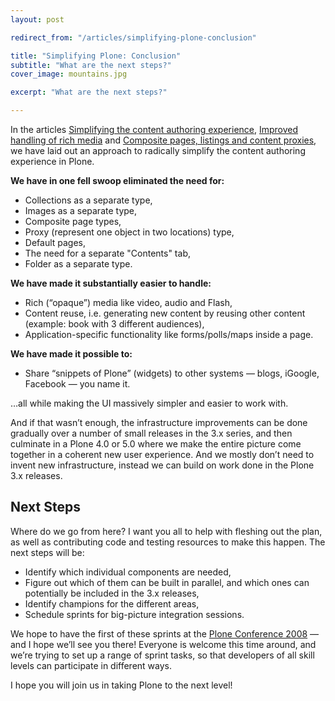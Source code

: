```yaml
---
layout: post

redirect_from: "/articles/simplifying-plone-conclusion"

title: "Simplifying Plone: Conclusion"
subtitle: "What are the next steps?"
cover_image: mountains.jpg

excerpt: "What are the next steps?"

---
```


In the articles [Simplifying the content authoring experience], [Improved handling of rich media] and [Composite pages, listings and content proxies], we have laid out an approach to radically simplify the content authoring experience in Plone.

**We have in one fell swoop eliminated the need for:**

*   Collections as a separate type,
*   Images as a separate type,
*   Composite page types,
*   Proxy (represent one object in two locations) type,
*   Default pages,
*   The need for a separate "Contents" tab,
*   Folder as a separate type.

**We have made it substantially easier to handle:**

*   Rich (“opaque”) media like video, audio and Flash,
*   Content reuse, i.e. generating new content by reusing other content (example: book with 3 different audiences),
*   Application-specific functionality like forms/polls/maps inside a page.

**We have made it possible to:**

*   Share “snippets of Plone” (widgets) to other systems — blogs, iGoogle, Facebook — you name it.

…all while making the UI massively simpler and easier to work with.

And if that wasn’t enough, the infrastructure improvements can be done gradually over a number of small releases in the 3.x series, and then culminate in a Plone 4.0 or 5.0 where we make the entire picture come together in a coherent new user experience. And we mostly don’t need to invent new infrastructure, instead we can build on work done in the Plone 3.x releases.

## Next Steps

Where do we go from here? I want you all to help with fleshing out the plan, as well as contributing code and testing resources to make this happen. The next steps will be:

*   Identify which individual components are needed,
*   Figure out which of them can be built in parallel, and which ones can potentially be included in the 3.x releases,
*   Identify champions for the different areas,
*   Schedule sprints for big-picture integration sessions.

We hope to have the first of these sprints at the [Plone Conference 2008] — and I hope we’ll see you there! Everyone is welcome this time around, and we’re trying to set up a range of sprint tasks, so that developers of all skill levels can participate in different ways.

I hope you will join us in taking Plone to the next level!

[Simplifying the content authoring experience]: /plone-editing
[Improved handling of rich media]: /plone-rich-media
[Composite pages, listings and content proxies]: /composite-pages
[Plone Conference 2008]: http://plone.org/events/conferences/2008-washington-dc/
